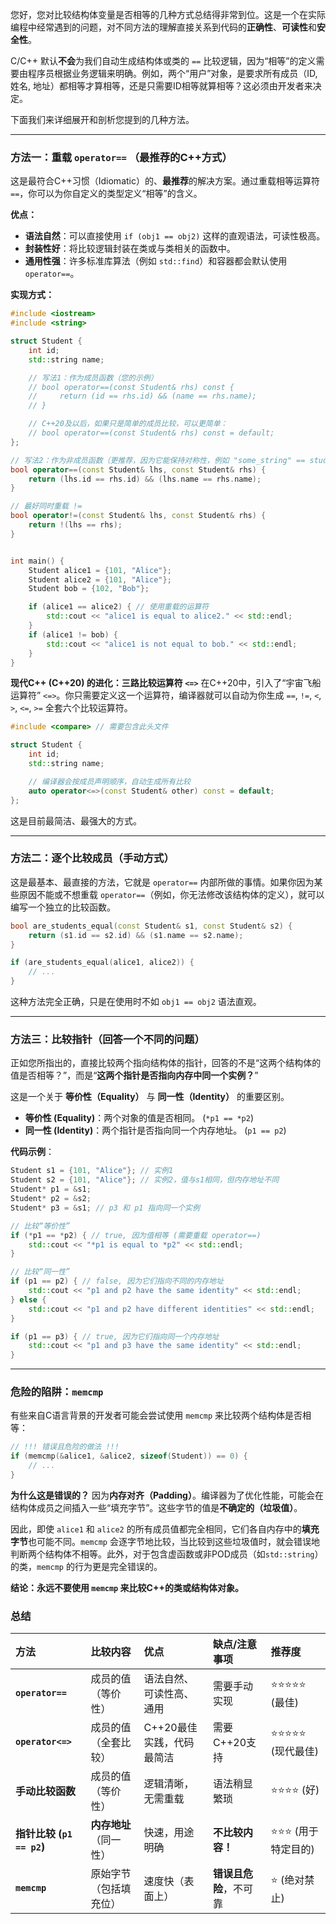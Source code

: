 您好，您对比较结构体变量是否相等的几种方式总结得非常到位。这是一个在实际编程中经常遇到的问题，对不同方法的理解直接关系到代码的**正确性**、**可读性**和**安全性**。

C/C++ 默认**不会**为我们自动生成结构体或类的 `==` 比较逻辑，因为“相等”的定义需要由程序员根据业务逻辑来明确。例如，两个“用户”对象，是要求所有成员（ID, 姓名, 地址）都相等才算相等，还是只需要ID相等就算相等？这必须由开发者来决定。

下面我们来详细展开和剖析您提到的几种方法。

-----

### 方法一：重载 `operator==` （最推荐的C++方式）

这是最符合C++习惯（Idiomatic）的、**最推荐**的解决方案。通过重载相等运算符 `==`，你可以为你自定义的类型定义“相等”的含义。

**优点：**

  * **语法自然**：可以直接使用 `if (obj1 == obj2)` 这样的直观语法，可读性极高。
  * **封装性好**：将比较逻辑封装在类或与类相关的函数中。
  * **通用性强**：许多标准库算法（例如 `std::find`）和容器都会默认使用 `operator==`。

**实现方式：**

```cpp
#include <iostream>
#include <string>

struct Student {
    int id;
    std::string name;

    // 写法1：作为成员函数（您的示例）
    // bool operator==(const Student& rhs) const {
    //     return (id == rhs.id) && (name == rhs.name);
    // }

    // C++20及以后，如果只是简单的成员比较，可以更简单：
    // bool operator==(const Student& rhs) const = default;
};

// 写法2：作为非成员函数（更推荐，因为它能保持对称性，例如 "some_string" == student_obj）
bool operator==(const Student& lhs, const Student& rhs) {
    return (lhs.id == rhs.id) && (lhs.name == rhs.name);
}

// 最好同时重载 !=
bool operator!=(const Student& lhs, const Student& rhs) {
    return !(lhs == rhs);
}


int main() {
    Student alice1 = {101, "Alice"};
    Student alice2 = {101, "Alice"};
    Student bob = {102, "Bob"};

    if (alice1 == alice2) { // 使用重载的运算符
        std::cout << "alice1 is equal to alice2." << std::endl;
    }
    if (alice1 != bob) {
        std::cout << "alice1 is not equal to bob." << std::endl;
    }
}
```

**现代C++ (C++20) 的进化：三路比较运算符 `<=>`**
在C++20中，引入了“宇宙飞船运算符” `<=>`。你只需要定义这一个运算符，编译器就可以自动为你生成 `==`, `!=`, `<`, `>`, `<=`, `>=` 全套六个比较运算符。

```cpp
#include <compare> // 需要包含此头文件

struct Student {
    int id;
    std::string name;

    // 编译器会按成员声明顺序，自动生成所有比较
    auto operator<=>(const Student& other) const = default;
};
```

这是目前最简洁、最强大的方式。

-----

### 方法二：逐个比较成员（手动方式）

这是最基本、最直接的方法，它就是 `operator==` 内部所做的事情。如果你因为某些原因不能或不想重载 `operator==`（例如，你无法修改该结构体的定义），就可以编写一个独立的比较函数。

```cpp
bool are_students_equal(const Student& s1, const Student& s2) {
    return (s1.id == s2.id) && (s1.name == s2.name);
}

if (are_students_equal(alice1, alice2)) {
    // ...
}
```

这种方法完全正确，只是在使用时不如 `obj1 == obj2` 语法直观。

-----

### 方法三：比较指针（回答一个不同的问题）

正如您所指出的，直接比较两个指向结构体的指针，回答的不是“这两个结构体的值是否相等？”，而是“**这两个指针是否指向内存中同一个实例？**”

这是一个关于 **等价性（Equality）** 与 **同一性（Identity）** 的重要区别。

  * **等价性 (Equality)**：两个对象的值是否相同。 (`*p1 == *p2`)
  * **同一性 (Identity)**：两个指针是否指向同一个内存地址。 (`p1 == p2`)

**代码示例**：

```cpp
Student s1 = {101, "Alice"}; // 实例1
Student s2 = {101, "Alice"}; // 实例2，值与s1相同，但内存地址不同
Student* p1 = &s1;
Student* p2 = &s2;
Student* p3 = &s1; // p3 和 p1 指向同一个实例

// 比较“等价性”
if (*p1 == *p2) { // true, 因为值相等 (需要重载 operator==)
    std::cout << "*p1 is equal to *p2" << std::endl;
}

// 比较“同一性”
if (p1 == p2) { // false, 因为它们指向不同的内存地址
    std::cout << "p1 and p2 have the same identity" << std::endl;
} else {
    std::cout << "p1 and p2 have different identities" << std::endl;
}

if (p1 == p3) { // true, 因为它们指向同一个内存地址
    std::cout << "p1 and p3 have the same identity" << std::endl;
}
```

-----

### 危险的陷阱：`memcmp`

有些来自C语言背景的开发者可能会尝试使用 `memcmp` 来比较两个结构体是否相等：

```c
// !!! 错误且危险的做法 !!!
if (memcmp(&alice1, &alice2, sizeof(Student)) == 0) {
    // ...
}
```

**为什么这是错误的？**
因为**内存对齐（Padding）**。编译器为了优化性能，可能会在结构体成员之间插入一些“填充字节”。这些字节的值是**不确定的（垃圾值）**。

因此，即使 `alice1` 和 `alice2` 的所有成员值都完全相同，它们各自内存中的**填充字节**也可能不同。`memcmp` 会逐字节地比较，当比较到这些垃圾值时，就会错误地判断两个结构体不相等。此外，对于包含虚函数或非POD成员（如`std::string`）的类，`memcmp` 的行为更是完全错误的。

**结论：永远不要使用 `memcmp` 来比较C++的类或结构体对象。**

### 总结

| 方法 | 比较内容 | 优点 | 缺点/注意事项 | 推荐度 |
| :--- | :--- | :--- | :--- | :--- |
| **`operator==`** | 成员的值（等价性） | 语法自然、可读性高、通用 | 需要手动实现 | ⭐⭐⭐⭐⭐ (最佳) |
| **`operator<=>`** | 成员的值（全套比较） | C++20最佳实践，代码最简洁 | 需要C++20支持 | ⭐⭐⭐⭐⭐ (现代最佳) |
| **手动比较函数** | 成员的值（等价性） | 逻辑清晰，无需重载 | 语法稍显繁琐 | ⭐⭐⭐⭐ (好) |
| **指针比较 (`p1 == p2`)**| **内存地址**（同一性）| 快速，用途明确 | **不比较内容！** | ⭐⭐⭐ (用于特定目的) |
| **`memcmp`** | 原始字节（包括填充位） | 速度快（表面上） | **错误且危险**，不可靠 | ⭐ (绝对禁止) |